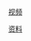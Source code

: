 

[视频](https://www.bilibili.com/video/BV1Dz4y1A7FB?p=10&spm_id_from=pageDriver&vd_source=d039f8798e1b7db3c7fad9ee7b012612)

[资料]()
